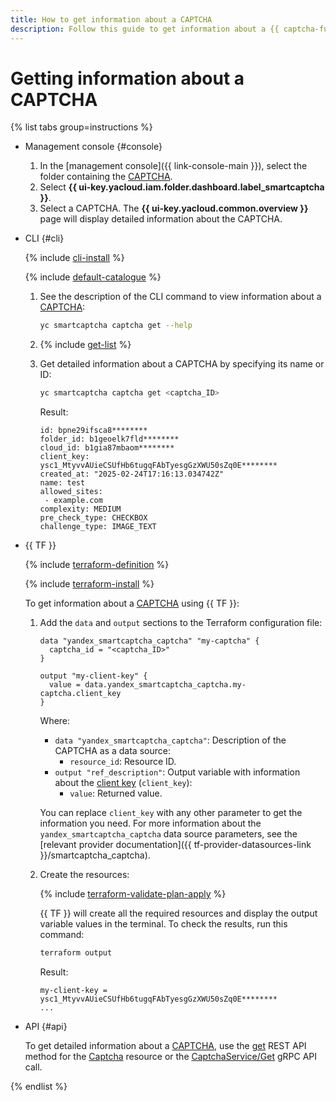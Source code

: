 ```yaml
---
title: How to get information about a CAPTCHA
description: Follow this guide to get information about a {{ captcha-full-name }}.
---
```


# Getting information about a CAPTCHA

{% list tabs group=instructions %}

- Management console {#console}

  1. In the [management console]({{ link-console-main }}), select the folder containing the [CAPTCHA](../concepts/validation.md).
  1. Select **{{ ui-key.yacloud.iam.folder.dashboard.label_smartcaptcha }}**.
  1. Select a CAPTCHA. The **{{ ui-key.yacloud.common.overview }}** page will display detailed information about the CAPTCHA.

- CLI {#cli}

  {% include [cli-install](../../_includes/cli-install.md) %}

  {% include [default-catalogue](../../_includes/default-catalogue.md) %}

  1. See the description of the CLI command to view information about a [CAPTCHA](../concepts/validation.md):

     ```bash
     yc smartcaptcha captcha get --help
     ```

  1. {% include [get-list](../../_includes/smartcaptcha/get-list.md) %}

  1. Get detailed information about a CAPTCHA by specifying its name or ID:

     ```bash
     yc smartcaptcha captcha get <captcha_ID>
     ```

     Result:

      ```text
     id: bpne29ifsca8********
     folder_id: b1geoelk7fld********
     cloud_id: b1gia87mbaom********
     client_key: ysc1_MtyvvAUieCSUfHb6tugqFAbTyesgGzXWU50sZq0E********
     created_at: "2025-02-24T17:16:13.034742Z"
     name: test
     allowed_sites:
       - example.com
     complexity: MEDIUM
     pre_check_type: CHECKBOX
     challenge_type: IMAGE_TEXT
     ```

- {{ TF }}

  {% include [terraform-definition](../../_tutorials/_tutorials_includes/terraform-definition.md) %}

  {% include [terraform-install](../../_includes/terraform-install.md) %}

  To get information about a [CAPTCHA](../concepts/validation.md) using {{ TF }}:

  1. Add the `data` and `output` sections to the Terraform configuration file:

      ```hcl
      data "yandex_smartcaptcha_captcha" "my-captcha" {
        captcha_id = "<captcha_ID>"
      }

      output "my-client-key" {
        value = data.yandex_smartcaptcha_captcha.my-captcha.client_key
      }
      ```

      Where:

      * `data "yandex_smartcaptcha_captcha"`: Description of the CAPTCHA as a data source:
         * `resource_id`: Resource ID.
      * `output "ref_description"`: Output variable with information about the [client key](../concepts/keys) (`client_key`):
         * `value`: Returned value.

     You can replace `client_key` with any other parameter to get the information you need. For more information about the `yandex_smartcaptcha_captcha` data source parameters, see the [relevant provider documentation]({{ tf-provider-datasources-link }}/smartcaptcha_captcha).

  1. Create the resources:

      {% include [terraform-validate-plan-apply](../../_tutorials/_tutorials_includes/terraform-validate-plan-apply.md) %}

      {{ TF }} will create all the required resources and display the output variable values in the terminal. To check the results, run this command:

      ```bash
      terraform output
      ```

      Result:

      ```text
      my-client-key = ysc1_MtyvvAUieCSUfHb6tugqFAbTyesgGzXWU50sZq0E********
      ...
      ```

- API {#api}

  To get detailed information about a [CAPTCHA](../concepts/validation.md), use the [get](../api-ref/Captcha/get.md) REST API method for the [Captcha](../api-ref/Captcha/index.md) resource or the [CaptchaService/Get](../api-ref/grpc/Captcha/get.md) gRPC API call.

{% endlist %}